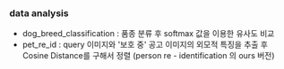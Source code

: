 ### data analysis

- dog_breed_classification : 품종 분류 후 softmax 값을 이용한 유사도 비교
- pet_re_id : query 이미지와 '보호 중' 공고 이미지의 외모적 특징을 추출 후 Cosine Distance를 구해서 정렬 (person re - identification 의 ours 버전)
